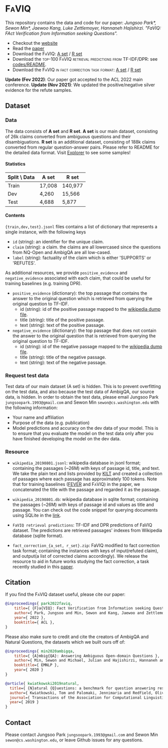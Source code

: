 # <span style="font-variant:small-caps;">FaVIQ</span>

This repository contains the data and code for our paper:
*Jungsoo Park\*, Sewon Min\*, Jaewoo Kang, Luke Zettlemoyer, Hannaneh Hajishirzi. "FaVIQ: FAct Verification from Information seeking Questions".*


* Checkout the [website](https://faviq.github.io)
* Read the [paper](https://arxiv.org/pdf/2107.02153.pdf)
* Download the <span style="font-variant:small-caps;">FaVIQ</span>: [A set](https://nlp.cs.washington.edu/ambigqa/data/faviq_a_set_v1.2.zip) / [R set](https://nlp.cs.washington.edu/ambigqa/data/faviq_r_set_v1.2.zip)
* Download the <span style="font-variant:small-caps;">top-100 FaVIQ retrieval predictions from TF-IDF/DPR</span>: see [codes/README](codes/#quick-guideline-for-using-retrieval-data).
* Download the <span style="font-variant:small-caps;">FaVIQ in fact correction task format</span>: [A set](https://nlp.cs.washington.edu/ambigqa/data/fact_correction_a_set.zip) / [R set](https://nlp.cs.washington.edu/ambigqa/data/fact_correction_r_set.zip)

**Update (Fev 2022)**: Our paper got accepted to the ACL 2022 main conference.
**Update (Nov 2021)**: We updated the positive/negative silver evidence for the refute samples.

## Dataset

### Data

The data consists of **A set** and **R set**.
**A set** is our main dataset, consisting of 26k claims converted from ambiguous questions and their disambiguations.
**R set** is an additional dataset, consisting of 188k claims converted from regular question-answer pairs. Please refer to README for the detailed data format. Visit [Explorer](https://faviq.github.io/explorer.html) to see some samples!


#### Statistics

| Split \ Data  | A set       | R set      |
| ----------- | ----------- | ----------- |
| Train       | 17,008      |140,977      |
| Dev         |  4,260      | 15,566      |
| Test        |  4,688      | 5,877       |

#### Contents

`{train,dev,test}.jsonl` files contains a list of dictionary that represents a single instance, with the following keys

- `id` (string): an identifier for the unique claim.
- `claim` (string): a claim. the claims are all lowercased since the questions from NQ-Open and AmbigQA are all low-cased.
- `label` (string): factuality of the claim which is either 'SUPPORTS' or 'REFUTES'.

As additional resources, we provide `positive_evidence` and `negative_evidence` associated with each claim, that could be useful for training baselines (e.g. training DPR).
- `positive_evidence` (dictionary): the top passage that contains the answer to the original question which is retrieved from querying the original question to TF-IDF.
   - id (string): id of the positive passage mapped to the [wikipedia dump file](#Resource).
   - title (string): title of the positive passage.
   - text (string): text of the positive passage.
- `negative_evidence` (dictionary): the top passage that does not contain the answer to the original question that is retrieved from querying the original question to TF-IDF.
   - id (string): id of the negative passage mapped to the [wikipedia dump file](#Resource).
   - title (string): title of the negative passage.
   - text (string): text of the negative passage.

### Request test data

Test data of our main dataset (A set) is hidden. This is to prevent overfitting on the test data, and also because the test data of AmbigQA, our source data, is hidden.
In order to obtain the test data, please email Jungsoo Park `jungsoopark.1993@gmail.com` and Sewon Min `sewon@cs.washington.edu` with the following information:

* Your name and affiliation
* Purpose of the data (e.g. publication)
* Model predictions and accuracy on the dev data of your model. This is to ensure that you evaluate the model on the test data only after you have finished developing the model on the dev data.

### Resource

- `wikipedia_20190801.jsonl`: wikipedia database in jsonl format; containing the passages (~26M) with keys of passage id, title, and text. We take the plain text and lists provided by [KILT](https://ai.facebook.com/tools/kilt/) and created a collection of passages where each passage has approximately 100 tokens. Note that for training baselines ([FEVER](https://fever.ai/) and <span style="font-variant:small-caps;">FaVIQ</span>) in the paper, we concatenated the title with the passage and regarded it as the passage.

- `wikipedia_20190801.db`: wikipedia database in sqlite format; containing the passages (~26M) with keys of passage id and values as title and passage. You can check out the code snippet for querying documents using SQLite in the [link](https://github.com/faviq/faviq/tree/main/codes).

- `FaVIQ retrieval predictions`: TF-IDF and DPR predictions of FaVIQ dataset. The predictions are retrieved passages' indexes from Wikipedia database (sqlite format).

- `fact_correction_{a_set, r_set}.zip`: FaVIQ modified to fact correction task format; containing the instances with keys of input(refuted claim), and output(a list of corrected claims accordingly). We release the resource to aid in future works studying the fact correction, a task recently studied in this [paper](https://arxiv.org/pdf/2012.15788.pdf).
## Citation

If you find the <span style="font-variant:small-caps;">FaVIQ</span> dataset useful, please cite our paper:

```bibtex
@inproceedings{ park2022faviq,
    title={ {F}a{VIQ}: Fact Verification from Information seeking Questions },
    author={ Park, Jungsoo and Min, Sewon and Kang, Jaewoo and Zettlemoyer, Luke and Hajishirzi, Hannaneh },
    year={ 2022 },
    booktitle={ ACL },
}
```
Please also make sure to credit and cite the creators of AmbigQA and Natural Questions,
the datasets which we built ours off of:

```bibtex
@inproceedings{ min2020ambigqa,
    title={ {A}mbig{QA}: Answering Ambiguous Open-domain Questions },
    author={ Min, Sewon and Michael, Julian and Hajishirzi, Hannaneh and Zettlemoyer, Luke },
    booktitle={ EMNLP },
    year={ 2020 }
}
```

```bibtex
@article{ kwiatkowski2019natural,
  title={ {N}atural {Q}uestions: a benchmark for question answering research },
  author={ Kwiatkowski, Tom and Palomaki, Jennimaria and Redfield, Olivia and Collins, Michael and Parikh, Ankur and Alberti, Chris and Epstein, Danielle and Polosukhin, Illia and Devlin, Jacob and Lee, Kenton and others },
  journal={ Transactions of the Association for Computational Linguistics },
  year={ 2019 }
}
```

## Contact

Please contact Jungsoo Park `jungsoopark.1993@gmail.com` and Sewon Min `sewon@cs.washington.edu`, or leave Github issues for any questions.

